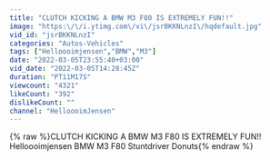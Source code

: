 ```yaml
---
title: "CLUTCH KICKING A BMW M3 F80 IS EXTREMELY FUN!!"
image: "https:\/\/i.ytimg.com\/vi\/jsrBKKNLnzI\/hqdefault.jpg"
vid_id: "jsrBKKNLnzI"
categories: "Autos-Vehicles"
tags: ["Helloooimjensen","BMW","M3"]
date: "2022-03-05T23:55:40+03:00"
vid_date: "2022-03-05T14:28:45Z"
duration: "PT11M17S"
viewcount: "4321"
likeCount: "392"
dislikeCount: ""
channel: "HelloooimJensen"
---
```

{% raw %}CLUTCH KICKING A BMW M3 F80 IS EXTREMELY FUN!! Helloooimjensen BMW M3 F80 Stuntdriver Donuts{% endraw %}
